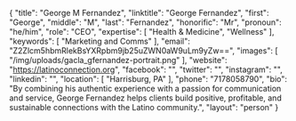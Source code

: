{
  "title": "George M Fernandez",
  "linktitle": "George Fernandez",
  "first": "George",
  "middle": "M",
  "last": "Fernandez",
  "honorific": "Mr",
  "pronoun": "he/him",
  "role": "CEO",
  "expertise": [
    "Health & Medicine",
    "Wellness"
  ],
  "keywords": [
    "Marketing and Comms"
  ],
  "email": "Z2Zlcm5hbmRlekBsYXRpbm9jb25uZWN0aW9uLm9yZw==",
  "images": [
    "/img/uploads/gacla_gfernandez-portrait.png"
  ],
  "website": "https://latinoconnection.org",
  "facebook": "",
  "twitter": "",
  "instagram": "",
  "linkedin": "",
  "location": [
    "Harrisburg, PA"
  ],
  "phone": "7178058790",
  "bio": "By combining his authentic experience with a passion for communication and service, George Fernandez helps clients build positive, profitable, and sustainable connections with the Latino community.",
  "layout": "person"
}
